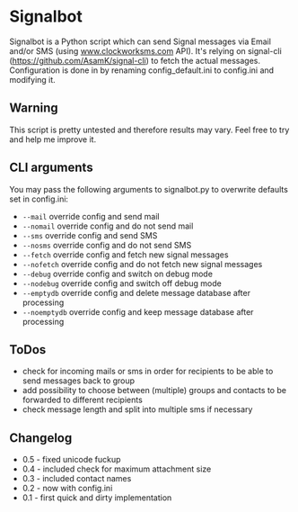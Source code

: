 # Signalbot

Signalbot is a Python script which can send Signal messages via Email and/or SMS (using www.clockworksms.com API). It's relying on signal-cli (https://github.com/AsamK/signal-cli) to fetch the actual messages. Configuration is done in by renaming config_default.ini to config.ini and modifying it.

## Warning

This script is pretty untested and therefore results may vary. Feel free to try and help me improve it.

## CLI arguments

You may pass the following arguments to signalbot.py to overwrite defaults set in config.ini:

- `--mail` override config and send mail
- `--nomail` override config and do not send mail
- `--sms` override config and send SMS
- `--nosms` override config and do not send SMS
- `--fetch` override config and fetch new signal messages
- `--nofetch` override config and do not fetch new signal messages
- `--debug` override config and switch on debug mode
- `--nodebug` override config and switch off debug mode
- `--emptydb` override config and delete message database after processing
- `--noemptydb` override config and keep message database after processing

## ToDos

- check for incoming mails or sms in order for recipients to be able to send messages back to group
- add possibility to choose between (multiple) groups and contacts to be forwarded to different recipients
- check message length and split into multiple sms if necessary


## Changelog
- 0.5 - fixed unicode fuckup
- 0.4 - included check for maximum attachment size
- 0.3 - included contact names
- 0.2 - now with config.ini
- 0.1 - first quick and dirty implementation
